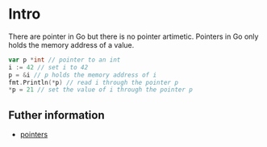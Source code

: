 # Intro

There are pointer in Go but there is no pointer artimetic. 
Pointers in Go only holds the memory address of a value.

```go
var p *int // pointer to an int
i := 42 // set i to 42
p = &i // p holds the memory address of i 
fmt.Println(*p) // read i through the pointer p
*p = 21 // set the value of i through the pointer p
```

## Futher information

- [pointers](https://go.dev/tour/moretypes/1)